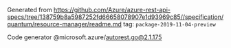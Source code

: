 Generated from https://github.com/Azure/azure-rest-api-specs/tree/138759b8a5987252fd66658078907e1d93969c85//specification/quantum/resource-manager/readme.md tag: `package-2019-11-04-preview`

Code generator @microsoft.azure/autorest.go@2.1.175


